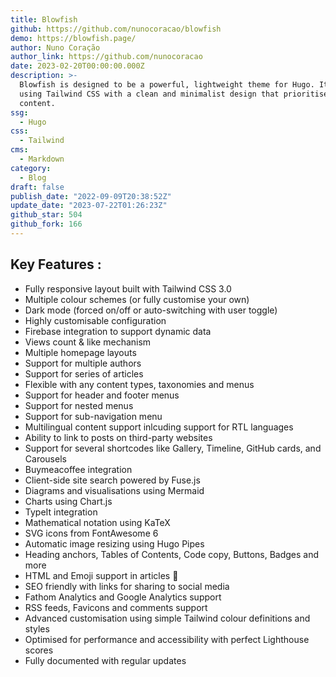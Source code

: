 ```yaml
---
title: Blowfish
github: https://github.com/nunocoracao/blowfish
demo: https://blowfish.page/
author: Nuno Coração
author_link: https://github.com/nunocoracao
date: 2023-02-20T00:00:00.000Z
description: >-
  Blowfish is designed to be a powerful, lightweight theme for Hugo. It's built
  using Tailwind CSS with a clean and minimalist design that prioritises to your
  content.
ssg:
  - Hugo
css:
  - Tailwind
cms:
  - Markdown
category:
  - Blog
draft: false
publish_date: "2022-09-09T20:38:52Z"
update_date: "2023-07-22T01:26:23Z"
github_star: 504
github_fork: 166
---
```


## Key Features :

- Fully responsive layout built with Tailwind CSS 3.0
- Multiple colour schemes (or fully customise your own)
- Dark mode (forced on/off or auto-switching with user toggle)
- Highly customisable configuration
- Firebase integration to support dynamic data
- Views count & like mechanism
- Multiple homepage layouts
- Support for multiple authors
- Support for series of articles
- Flexible with any content types, taxonomies and menus
- Support for header and footer menus
- Support for nested menus
- Support for sub-navigation menu
- Multilingual content support inlcuding support for RTL languages
- Ability to link to posts on third-party websites
- Support for several shortcodes like Gallery, Timeline, GitHub cards, and Carousels
- Buymeacoffee integration
- Client-side site search powered by Fuse.js
- Diagrams and visualisations using Mermaid
- Charts using Chart.js
- TypeIt integration
- Mathematical notation using KaTeX
- SVG icons from FontAwesome 6
- Automatic image resizing using Hugo Pipes
- Heading anchors, Tables of Contents, Code copy, Buttons, Badges and more
- HTML and Emoji support in articles 🎉
- SEO friendly with links for sharing to social media
- Fathom Analytics and Google Analytics support
- RSS feeds, Favicons and comments support
- Advanced customisation using simple Tailwind colour definitions and styles
- Optimised for performance and accessibility with perfect Lighthouse scores
- Fully documented with regular updates
